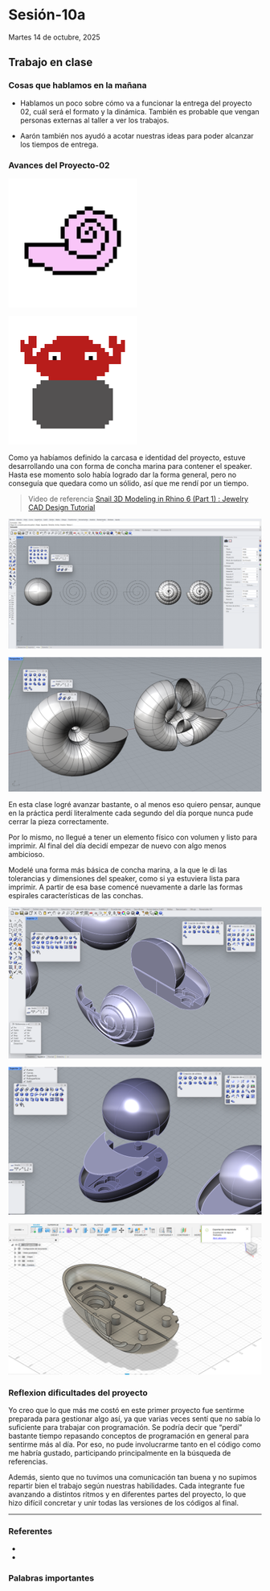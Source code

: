 # Sesión-10a

Martes 14 de octubre, 2025

## Trabajo en clase

### Cosas que hablamos en la mañana

- Hablamos un poco sobre cómo va a funcionar la entrega del proyecto 02, cuál será el formato y la dinámica. También es probable que vengan personas externas al taller a ver los trabajos.

- Aarón también nos ayudó a acotar nuestras ideas para poder alcanzar los tiempos de entrega.

### Avances del Proyecto-02

![gifconcha](imagenes/gif-concha.gif)

![gifcangrejo](imagenes/gif-cangrejo.gif)

Como ya habíamos definido la carcasa e identidad del proyecto, estuve desarrollando una con forma de concha marina para contener el speaker. Hasta ese momento solo había logrado dar la forma general, pero no conseguía que quedara como un sólido, así que me rendí por un tiempo. 

> Video de referencia [Snail 3D Modeling in Rhino 6 (Part 1) : Jewelry CAD Design Tutorial ](https://youtu.be/GZgCaxfQmg8?si=GTQTN9FZe9D71rut)

![imagen](imagenes/captura-espiral01.png)

![imagen](imagenes/captura-espiral02.png)

En esta clase logré avanzar bastante, o al menos eso quiero pensar, aunque en la práctica perdí literalmente cada segundo del día porque nunca pude cerrar la pieza correctamente.

Por lo mismo, no llegué a tener un elemento físico con volumen y listo para imprimir. Al final del día decidí empezar de nuevo con algo menos ambicioso. 

Modelé una forma más básica de concha marina, a la que le di las tolerancias y dimensiones del speaker, como si ya estuviera lista para imprimir. A partir de esa base comencé nuevamente a darle las formas espirales características de las conchas.

![imagen](imagenes/captura-espiral03.png)

![imagen](imagenes/capturla-espiral05.png)

![imagen](imagenes/captura-espiral06.png)


### Reflexion dificultades del proyecto

Yo creo que lo que más me costó en este primer proyecto fue sentirme preparada para gestionar algo así, ya que varias veces sentí que no sabía lo suficiente para trabajar con programación. Se podría decir que “perdí” bastante tiempo repasando conceptos de programación en general para sentirme más al día. Por eso, no pude involucrarme tanto en el código como me habría gustado, participando principalmente en la búsqueda de referencias.

Además, siento que no tuvimos una comunicación tan buena y no supimos repartir bien el trabajo según nuestras habilidades. Cada integrante fue avanzando a distintos ritmos y en diferentes partes del proyecto, lo que hizo difícil concretar y unir todas las versiones de los códigos al final.

---

### Referentes

-

-

### Palabras importantes
